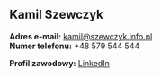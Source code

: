 Kamil Szewczyk
--------------

**Adres e-mail:** kamil@szewczyk.info.pl  
**Numer telefonu:** +48 579 544 544  
  
**Profil zawodowy:** [LinkedIn](https://www.linkedin.com/in/kamil-szewczyk-b534a2221/)
